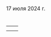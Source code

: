 17 июля 2024 г. 

# 

<table><tbody>
  <tr>
    <td><img src=''></td>
    <td><img src=''></td>
  </tr>
  <tr>
    <td><img src=''></td>
    <td><img src=''></td>
  </tr>
</tbody></table>
